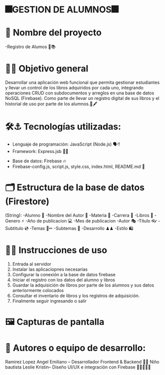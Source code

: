 # 🎆GESTION DE ALUMNOS🎆

# 📘 Nombre del proyecto
 -Registro de Alumos 👥📚

# 🎯🌟 Objetivo general
Desarrollar una aplicación web funcional que permita gestionar estudiantes y llevar un control de los libros adquiridos por cada uno, integrando operaciones CRUD con subdocumentos y arreglos en una base de datos NoSQL (Firebase). 
Como parte de llevar un registro digital de sus libros y el historial de uso por parte de los alumnos.📑🖋️

# 🛠️⚓ Tecnologías utilizadas:

* Lenguaje de programación: JavaScript (Node.js) 🗣️‼
* Framework: Express.jsb 🧷❕
- Base de datos: Firebase 🔥
- Firebase-config.js, script.js, style.css, index.html, README.md 🍄

# 🗂️ Estructura de la base de datos (Firestore)

 (String):
 -Alumno 📐
 -Nombre del Autor 🤳
 -Materia 📌
 -Carrera 🧳
 -Libros 📖
 -Genero ⚡
 -Año de publicacion 💻
 -Mes de publicacion
 -Autor 🎭
 -Titulo 👓
 -Subtitulo 💿
 -Temas 📅✏
 -Subtemas 🧧
 -Desarrollo ♟♟
 -Estilo 🛍
 
# 🌟🚀 Instrucciones de uso

1. Entrada al servidor
2. Instalar las aplicaciopnes necesarias
3. Configurar la conexión a la base de datos firebase
4. Iniciar el registro con los datos del alumno y libros 
5. Guardar la adquisición de libros por parte de los alumnos y sus datos anteriormente colocados
6. Consultar el inventario de libros y los registros de adquisición.
7. Finalmente seguir ingresando o salir

# 🖼️ Capturas de pantalla 

# 👥 Autores o equipo de desarrollo:

Ramirez Lopez Angel Emiliano – Desarrollador Frontend & Backend 🧟‍♂️
Niño bautista Leslie Kristin– Diseño UI/UX e integración con Firebase 🦾🔥✨🎆🧨
